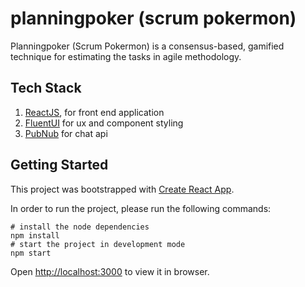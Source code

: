 # planningpoker (scrum pokermon)
Planningpoker (Scrum Pokermon) is a consensus-based, gamified technique for estimating the tasks in agile methodology.

## Tech Stack
1. [ReactJS](https://reactjs.org/docs/create-a-new-react-app.html), for front end application
2. [FluentUI](https://developer.microsoft.com/en-us/fluentui) for ux and component styling
3. [PubNub](https://www.pubnub.com) for chat api


## Getting Started
This project was bootstrapped with [Create React App](https://github.com/facebook/create-react-app).

In order to run the project, please run the following commands:
```
# install the node dependencies
npm install
# start the project in development mode
npm start
```

Open [http://localhost:3000](http://localhost:3000) to view it in browser.